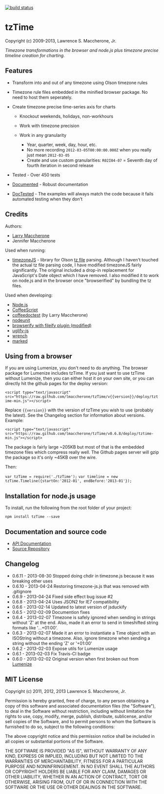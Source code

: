 [![build status](https://travis-ci.org/lmaccherone/tzTime.png?branch=master)](http://travis-ci.org/lmaccherone/tzTime)
# tzTime #

Copyright (c) 2009-2013, Lawrence S. Maccherone, Jr.

_Timezone transformations in the browser and node.js plus timezone precise timeline creation for charting._

## Features ##

* Transform into and out of any timezone using Olson timezone rules
* Timezone rule files embedded in the minified browser package. No need to host them
  seperately.
* Create timezone precise time-series axis for charts

  * Knockout weekends, holidays, non-workhours
  * Work with timezone precision
  * Work in any granularity

    * Year, quarter, week, day, hour, etc.
    * No more recording `2012-03-05T00:00:00.000Z` when you really just mean `2012-03-05`
    * Create and use custom granularities: `R02I04-07` = Seventh day of fourth iteration in
      second release

* Tested - Over 450 tests
* [Documented](http://lmaccherone.github.com/tzTime/docs/tztime-docs/index.html) - Robust
  documentation
* [DocTested](https://github.com/lmaccherone/coffeedoctest) - The examples will always match
  the code because it fails automated testing when they don't

## Credits ##

Authors:

* [Larry Maccherone](http://maccherone.com)
* Jennifer Maccherone

Used when running:

* [timezoneJS](https://github.com/mde/timezone-js) - library for Olson
  [tz file](http://www.twinsun.com/tz/tz-link.htm) parsing.  Although I haven't touched the
  actual tz file parsing code, I have modified timezoneJS fairly significantly. The original 
  included a drop-in replacement for JavaScript's Date object which I have removed. I also 
  modified it to work on node.js and in the browser once "browserified" by bundling the tz 
  files.

Used when developing:

* [Node.js](http://nodejs.org/)
* [CoffeeScript](http://coffeescript.org/)
* [coffeedoctest](https://github.com/lmaccherone/coffeedoctest) (by Larry Maccherone)
* [nodeunit](https://github.com/caolan/nodeunit)
* [browserify with fileify plugin (modified)](https://github.com/substack/node-browserify)
* [uglify-js](https://github.com/mishoo/UglifyJS)
* [wrench](https://github.com/ryanmcgrath/wrench-js)
* [marked](https://github.com/chjj/marked)

## Using from a browser ##

If you are using Lumenize, you don't need to do anything. The browser package for Lumenize includes tzTime. If you just want to use tzTime without Lumenize, then you can either host it on your own site, or you can directly hit the github pages for the deploy version:

`<script type="text/javascript" src="https://raw.github.com/lmaccherone/tzTime/v{{version}}/deploy/tztime-min.js"></script>`

Replace `{{version}}` with the version of tzTime you wish to use (probably the latest). See the Changelog section for information about versions. Example:

`<script type="text/javascript" src="https://raw.github.com/lmaccherone/tzTime/v0.6.8/deploy/tztime-min.js"></script>`

The package is fairly large ~205KB but most of that is the embedded timezone files which compress really well. The Github pages server will gzip the package so it's only ~45KB over the wire.

Then:

`var tzTime = require('./tzTime');`
`var timeline = new tzTime.Timeline({startOn:'2012-01', endBefore:'2013-01'});`
    
## Installation for node.js usage ##

To install, run the following from the root folder of your project:

`npm install tzTime --save`

## Documentation and source code ##

* [API Documentation](http://lmaccherone.github.com/tzTime/docs/tztime-docs/index.html)
* [Source Repository](https://github.com/lmaccherone/tzTime)

## Changelog ##

* 0.6.11 - 2013-08-30 Stopped doing chdir in timezone.js because it was breaking other uses
* 0.6.10 - 2013-04-24 Restoring timezone-js.js that was removed with .gitignore
* 0.6.9 - 2013-04-24 Fixed side effect bug issue #2
* 0.6.8 - 2013-04-24 Uses JSON2 for IE7 compatibility
* 0.6.6 - 2013-02-14 Updated to latest version of jsduckify
* 0.6.5 - 2012-02-09 Documention fixes
* 0.6.4 - 2013-02-07 Timezone is safely ignored when sending in strings without 'Z' at the 
  end. Also, made it an error to send in timeshifted string formats like '...+01:00'. 
* 0.6.3 - 2013-02-07 Made it an error to instantiate a Time object with an ISOString without a 
  timezone. Also, ignore timezone when sending a string without the ending 'Z' or '+01:00'
* 0.6.2 - 2013-02-03 Expose utils for Lumenize usage
* 0.6.1 - 2013-02-03 Fix Travis-CI badge
* 0.6.0 - 2013-02-02 Original version when first broken out from [Lumenize](http://lmaccherone.github.com/Lumenize)

## MIT License ##

Copyright (c) 2011, 2012, 2013 Lawrence S. Maccherone, Jr.

Permission is hereby granted, free of charge, to any person obtaining a copy of this software and associated 
documentation files (the "Software"), to deal in the Software without restriction, including without limitation 
the rights to use, copy, modify, merge, publish, distribute, sublicense, and/or sell copies of the Software, and 
to permit persons to whom the Software is furnished to do so, subject to the following conditions:

The above copyright notice and this permission notice shall be included in all copies or substantial portions of the Software.

THE SOFTWARE IS PROVIDED "AS IS", WITHOUT WARRANTY OF ANY KIND, EXPRESS OR IMPLIED, INCLUDING BUT NOT LIMITED 
TO THE WARRANTIES OF MERCHANTABILITY, FITNESS FOR A PARTICULAR PURPOSE AND NONINFRINGEMENT. IN NO EVENT SHALL 
THE AUTHORS OR COPYRIGHT HOLDERS BE LIABLE FOR ANY CLAIM, DAMAGES OR OTHER LIABILITY, WHETHER IN AN ACTION OF 
CONTRACT, TORT OR OTHERWISE, ARISING FROM, OUT OF OR IN CONNECTION WITH THE SOFTWARE OR THE USE OR OTHER DEALINGS 
IN THE SOFTWARE.





